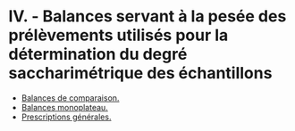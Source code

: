 # IV. - Balances servant à la pesée des prélèvements utilisés pour la détermination du degré saccharimétrique des échantillons

- [Balances de comparaison.](balances-de-comparaison)
- [Balances monoplateau.](balances-monoplateau)
- [Prescriptions générales.](prescriptions-generales)
